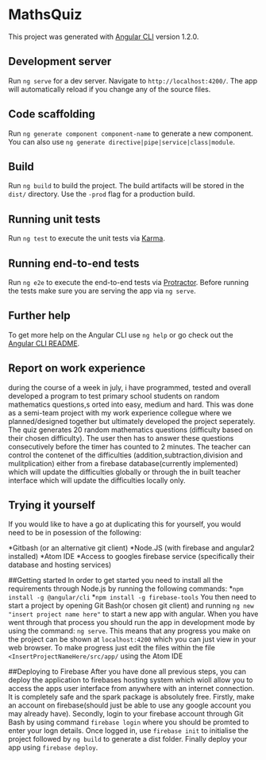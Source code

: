 # MathsQuiz

This project was generated with [Angular CLI](https://github.com/angular/angular-cli) version 1.2.0.

## Development server

Run `ng serve` for a dev server. Navigate to `http://localhost:4200/`. The app will automatically reload if you change any of the source files.

## Code scaffolding

Run `ng generate component component-name` to generate a new component. You can also use `ng generate directive|pipe|service|class|module`.

## Build

Run `ng build` to build the project. The build artifacts will be stored in the `dist/` directory. Use the `-prod` flag for a production build.

## Running unit tests

Run `ng test` to execute the unit tests via [Karma](https://karma-runner.github.io).

## Running end-to-end tests

Run `ng e2e` to execute the end-to-end tests via [Protractor](http://www.protractortest.org/).
Before running the tests make sure you are serving the app via `ng serve`.

## Further help

To get more help on the Angular CLI use `ng help` or go check out the [Angular CLI README](https://github.com/angular/angular-cli/blob/master/README.md).


## Report on work experience

during the course of a week in july, i have programmed, tested and overall developed a program to test primary school students on random mathematics questions,s orted into easy, medium and hard. This was done as a semi-team project with my work experience collegue where we planned/designed together but ultimately developed the project seperately. The quiz generates 20 random mathematics questions (difficulty based on their chosen difficulty). The user then has to answer these questions consecutively before the timer has counted to 2 minutes. The teacher can control the contenet of the difficulties (addition,subtraction,division and mulitplication) either from a firebase database(currently implemented) which will update the difficulties globally or through the in built teacher interface which will update the difficulties locally only.

## Trying it yourself

If you would like to have a go at duplicating this for yourself, you would need to be in posession of the following:

*Gitbash (or an alternative git client)
*Node.JS (with firebase and angular2 installed)
*Atom IDE
*Access to googles firebase service (specifically their database and hosting services)

##Getting started
In order to get started you need to install all the requirements through Node.js by running the following commands:
*`npm install -g @angular/cli`
*`npm install -g firebase-tools`
You then need to start a project by opening Git Bash(or chosen git client) and running `ng new "insert project name here"` to start a new app with angular. When you have went through that process you should run the app in development mode by using the command: `ng serve`. This means that any progress you make on the project can be shown at `localhost:4200` which you can just view in your web browser. To make progress just edit the files within the file `<InsertProjectNameHere/src/app/` using the Atom IDE

##Deploying to Firebase
After you have done all previous steps, you can deploy the application to firebases hosting system which wioll allow you to access the apps user interface from anywhere with an internet connection. It is completely safe and the spark package is absolutely free. 
Firstly, make an account on firebase(should just be able to use any google account you may already have).
Secondly, login to your firebase account through Git Bash by using command `firebase login` where you should be promted to enter your logn details.
Once logged in, use `firebase init` to initialise the project followed by `ng build` to generate a dist folder. 
Finally deploy your app using `firebase deploy`.

